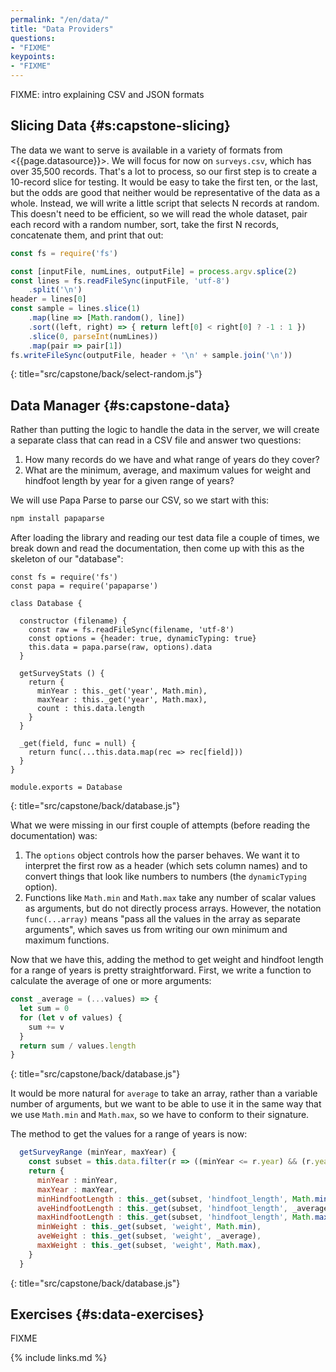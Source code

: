 ```yaml
---
permalink: "/en/data/"
title: "Data Providers"
questions:
- "FIXME"
keypoints:
- "FIXME"
---
```


FIXME: intro explaining CSV and JSON formats

## Slicing Data {#s:capstone-slicing}

The data we want to serve is available in a variety of formats from <{{page.datasource}}>.
We will focus for now on `surveys.csv`,
which has over 35,500 records.
That's a lot to process,
so our first step is to create a 10-record slice for testing.
It would be easy to take the first ten,
or the last,
but the odds are good that neither would be representative of the data as a whole.
Instead,
we will write a little script that selects N records at random.
This doesn't need to be efficient,
so we will read the whole dataset,
pair each record with a random number,
sort,
take the first N records,
concatenate them,
and print that out:

```js
const fs = require('fs')

const [inputFile, numLines, outputFile] = process.argv.splice(2)
const lines = fs.readFileSync(inputFile, 'utf-8')
    .split('\n')
header = lines[0]
const sample = lines.slice(1)
    .map(line => [Math.random(), line])
    .sort((left, right) => { return left[0] < right[0] ? -1 : 1 })
    .slice(0, parseInt(numLines))
    .map(pair => pair[1])
fs.writeFileSync(outputFile, header + '\n' + sample.join('\n'))
```
{: title="src/capstone/back/select-random.js"}

## Data Manager {#s:capstone-data}

Rather than putting the logic to handle the data in the server,
we will create a separate class that can read in a CSV file
and answer two questions:

1. How many records do we have and what range of years do they cover?
2. What are the minimum, average, and maximum values
   for weight and hindfoot length by year
   for a given range of years?

We will use Papa Parse to parse our CSV,
so we start with this:

```sh
npm install papaparse
```

After loading the library and reading our test data file a couple of times,
we break down and read the documentation,
then come up with this as the skeleton of our "database":

```
const fs = require('fs')
const papa = require('papaparse')

class Database {

  constructor (filename) {
    const raw = fs.readFileSync(filename, 'utf-8')
    const options = {header: true, dynamicTyping: true}
    this.data = papa.parse(raw, options).data
  }

  getSurveyStats () {
    return {
      minYear : this._get('year', Math.min),
      maxYear : this._get('year', Math.max),
      count : this.data.length
    }
  }

  _get(field, func = null) {
    return func(...this.data.map(rec => rec[field]))
  }
}

module.exports = Database
```
{: title="src/capstone/back/database.js"}

What we were missing in our first couple of attempts (before reading the documentation) was:

1. The `options` object controls how the parser behaves.
   We want it to interpret the first row as a header (which sets column names)
   and to convert things that look like numbers to numbers (the `dynamicTyping` option).
2. Functions like `Math.min` and `Math.max` take any number of scalar values as arguments,
   but do not directly process arrays.
   However, the notation `func(...array)` means
   "pass all the values in the array as separate arguments",
   which saves us from writing our own minimum and maximum functions.

Now that we have this,
adding the method to get weight and hindfoot length for a range of years
is pretty straightforward.
First,
we write a function to calculate the average of one or more arguments:

```js
const _average = (...values) => {
  let sum = 0
  for (let v of values) {
    sum += v
  }
  return sum / values.length
}
```
{: title="src/capstone/back/database.js"}

It would be more natural for `average` to take an array,
rather than a variable number of arguments,
but we want to be able to use it in the same way that we use `Math.min` and `Math.max`,
so we have to conform to their signature.

The method to get the values for a range of years is now:

```js
  getSurveyRange (minYear, maxYear) {
    const subset = this.data.filter(r => ((minYear <= r.year) && (r.year <= maxYear)))
    return {
      minYear : minYear,
      maxYear : maxYear,
      minHindfootLength : this._get(subset, 'hindfoot_length', Math.min),
      aveHindfootLength : this._get(subset, 'hindfoot_length', _average),
      maxHindfootLength : this._get(subset, 'hindfoot_length', Math.max),
      minWeight : this._get(subset, 'weight', Math.min),
      aveWeight : this._get(subset, 'weight', _average),
      maxWeight : this._get(subset, 'weight', Math.max),
    }
  }
```
{: title="src/capstone/back/database.js"}

## Exercises {#s:data-exercises}

FIXME

{% include links.md %}
